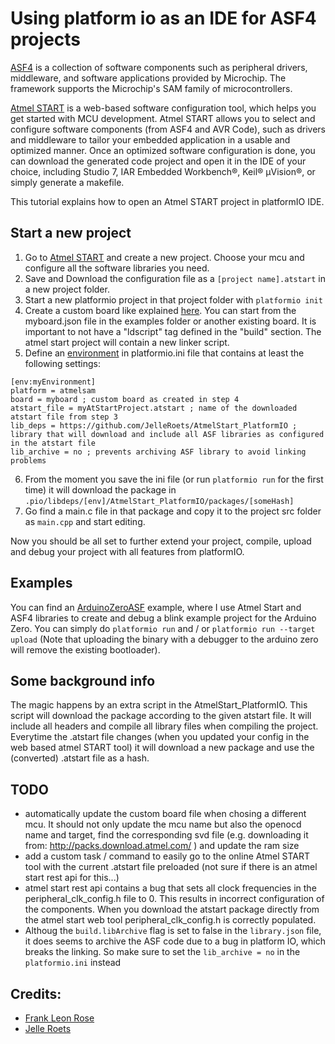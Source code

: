 # Using platform io as an IDE for ASF4 projects

[ASF4](https://www.microchip.com/mplab/avr-support/advanced-software-framework) is a collection of software components such as peripheral drivers, middleware, and software applications provided by Microchip. The framework supports the Microchip's SAM family of microcontrollers.

[Atmel START](https://start.atmel.com/) is a web-based software configuration tool, which helps you get started with MCU development. Atmel START allows you to select and configure software components (from ASF4 and AVR Code), such as drivers and middleware to tailor your embedded application in a usable and optimized manner. Once an optimized software configuration is done, you can download the generated code project and open it in the IDE of your choice, including Studio 7, IAR Embedded Workbench®, Keil® μVision®, or simply generate a makefile.

This tutorial explains how to open an Atmel START project in platformIO IDE.

## Start a new project

1. Go to [Atmel START](https://start.atmel.com/) and create a new project. Choose your mcu and configure all the software libraries you need.
2. Save and Download the configuration file as a `[project name].atstart` in a new project folder.
3. Start a new platformio project in that project folder with `platformio init`
4. Create a custom board like explained [here](https://docs.platformio.org/en/latest/platforms/creating_board.html). You can start from the myboard.json file in the examples folder or another existing board. It is important to not have a "ldscript" tag defined in the "build" section. The atmel start project will contain a new linker script.
5. Define an [environment](https://docs.platformio.org/en/latest/projectconf.html) in platformio.ini file that contains at least the following settings:

```
[env:myEnvironment]
platform = atmelsam
board = myboard ; custom board as created in step 4
atstart_file = myAtStartProject.atstart ; name of the downloaded atstart file from step 3
lib_deps = https://github.com/JelleRoets/AtmelStart_PlatformIO ; library that will download and include all ASF libraries as configured in the atstart file
lib_archive = no ; prevents archiving ASF library to avoid linking problems
```

6. From the moment you save the ini file (or run `platformio run` for the first time) it will download the package in `.pio/libdeps/[env]/AtmelStart_PlatformIO/packages/[someHash]`
7. Go find a main.c file in that package and copy it to the project src folder as `main.cpp` and start editing.

Now you should be all set to further extend your project, compile, upload and debug your project with all features from platformIO.

## Examples

You can find an [ArduinoZeroASF](./examples/ArduinoZeroASF) example, where I use Atmel Start and ASF4 libraries to create and debug a blink example project for the Arduino Zero. You can simply do `platformio run` and / or `platformio run --target upload` (Note that uploading the binary with a debugger to the arduino zero will remove the existing bootloader).

## Some background info

The magic happens by an extra script in the AtmelStart_PlatformIO. This script will download the package according to the given atstart file. It will include all headers and compile all library files when compiling the project. Everytime the .atstart file changes (when you updated your config in the web based atmel START tool) it will download a new package and use the (converted) .atstart file as a hash.

## TODO

- automatically update the custom board file when chosing a different mcu. It should not only update the mcu name but also the openocd name and target, find the corresponding svd file (e.g. downloading it from: http://packs.download.atmel.com/ ) and update the ram size
- add a custom task / command to easily go to the online Atmel START tool with the current .atstart file preloaded (not sure if there is an atmel start rest api for this...)
- atmel start rest api contains a bug that sets all clock frequencies in the peripheral_clk_config.h file to 0. This results in incorrect configuration of the components. When you download the atstart package directly from the atmel start web tool peripheral_clk_config.h is correctly populated.
- Althoug the `build.libArchive` flag is set to false in the `library.json` file, it does seems to archive the ASF code due to a bug in platform IO, which breaks the linking. So make sure to set the `lib_archive = no` in the `platformio.ini` instead

## Credits:

- [Frank Leon Rose](https://github.com/frankleonrose)
- [Jelle Roets](https://github.com/JelleRoets)
